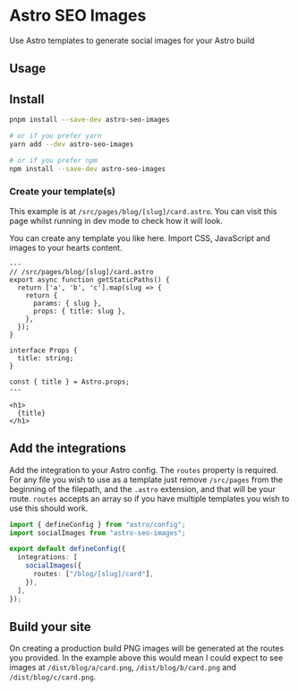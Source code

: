 # Astro SEO Images

Use Astro templates to generate social images for your Astro build

## Usage

## Install

```bash
pnpm install --save-dev astro-seo-images

# or if you prefer yarn
yarn add --dev astro-seo-images

# or if you prefer npm
npm install --save-dev astro-seo-images
```

### Create your template(s)

This example is at `/src/pages/blog/[slug]/card.astro`. You can visit this page whilst running in dev mode to check how it will look.

You can create any template you like here. Import CSS, JavaScript and images to your hearts content.

```astro
---
// /src/pages/blog/[slug]/card.astro
export async function getStaticPaths() {
  return ['a', 'b', 'c'].map(slug => {
    return {
      params: { slug },
      props: { title: slug },
    },
  });
}

interface Props {
  title: string;
}

const { title } = Astro.props;
---

<h1>
  {title}
</h1>

```

## Add the integrations

Add the integration to your Astro config. The `routes` property is required. For any file you wish to use as a template just remove `/src/pages` from the beginning of the filepath, and the `.astro` extension, and that will be your route. `routes` accepts an array so if you have multiple templates you wish to use this should work.

```ts
import { defineConfig } from "astro/config";
import socialImages from "astro-seo-images";

export default defineConfig({
  integrations: [
    socialImages({
      routes: ["/blog/[slug]/card"],
    }),
  ],
});
```

## Build your site

On creating a production build PNG images will be generated at the routes you provided. In the example above this would mean I could expect to see images at `/dist/blog/a/card.png`, `/dist/blog/b/card.png` and `/dist/blog/c/card.png`.

